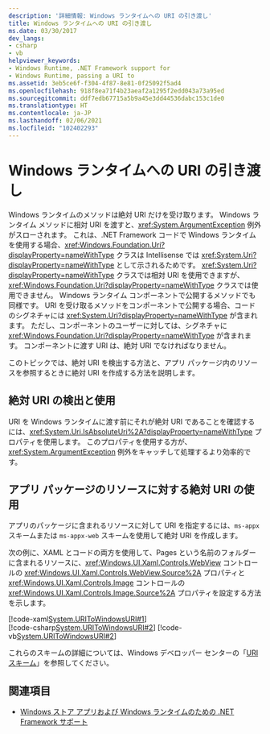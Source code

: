 ```yaml
---
description: '詳細情報: Windows ランタイムへの URI の引き渡し'
title: Windows ランタイムへの URI の引き渡し
ms.date: 03/30/2017
dev_langs:
- csharp
- vb
helpviewer_keywords:
- Windows Runtime, .NET Framework support for
- Windows Runtime, passing a URI to
ms.assetid: 3eb5ce6f-f304-4f87-8e81-0f25092f5ad4
ms.openlocfilehash: 918f8ea71f4b23aeaf2a1295f2edd043a73a95ed
ms.sourcegitcommit: ddf7edb67715a5b9a45e3dd44536dabc153c1de0
ms.translationtype: HT
ms.contentlocale: ja-JP
ms.lasthandoff: 02/06/2021
ms.locfileid: "102402293"
---
```

# <a name="passing-a-uri-to-the-windows-runtime"></a>Windows ランタイムへの URI の引き渡し

Windows ランタイムのメソッドは絶対 URI だけを受け取ります。 Windows ランタイム メソッドに相対 URI を渡すと、<xref:System.ArgumentException> 例外がスローされます。 これは、.NET Framework コードで Windows ランタイムを使用する場合、<xref:Windows.Foundation.Uri?displayProperty=nameWithType> クラスは Intellisense では <xref:System.Uri?displayProperty=nameWithType> として示されるためです。 <xref:System.Uri?displayProperty=nameWithType> クラスでは相対 URI を使用できますが、<xref:Windows.Foundation.Uri?displayProperty=nameWithType> クラスでは使用できません。 Windows ランタイム コンポーネントで公開するメソッドでも同様です。 URI を受け取るメソッドをコンポーネントで公開する場合、コードのシグネチャには <xref:System.Uri?displayProperty=nameWithType> が含まれます。 ただし、コンポーネントのユーザーに対しては、シグネチャに <xref:Windows.Foundation.Uri?displayProperty=nameWithType> が含まれます。 コンポーネントに渡す URI は、絶対 URI でなければなりません。  
  
このトピックでは、絶対 URI を検出する方法と、アプリ パッケージ内のリソースを参照するときに絶対 URI を作成する方法を説明します。  
  
## <a name="detecting-and-using-an-absolute-uri"></a>絶対 URI の検出と使用  

URI を Windows ランタイムに渡す前にそれが絶対 URI であることを確認するには、<xref:System.Uri.IsAbsoluteUri%2A?displayProperty=nameWithType> プロパティを使用します。 このプロパティを使用する方が、<xref:System.ArgumentException> 例外をキャッチして処理するより効率的です。  
  
## <a name="using-an-absolute-uri-for-a-resource-in-the-app-package"></a>アプリ パッケージのリソースに対する絶対 URI の使用  

アプリのパッケージに含まれるリソースに対して URI を指定するには、`ms-appx` スキームまたは `ms-appx-web` スキームを使用して絶対 URI を作成します。  
  
次の例に、XAML とコードの両方を使用して、Pages という名前のフォルダーに含まれるリソースに、<xref:Windows.UI.Xaml.Controls.WebView> コントロールの <xref:Windows.UI.Xaml.Controls.WebView.Source%2A> プロパティと <xref:Windows.UI.Xaml.Controls.Image> コントロールの <xref:Windows.UI.Xaml.Controls.Image.Source%2A> プロパティを設定する方法を示します。  
  
[!code-xaml[System.URIToWindowsURI#1](../../../samples/snippets/csharp/VS_Snippets_CLR_System/system.uritowindowsuri/cs/mainpage.xaml#1)]  
[!code-csharp[System.URIToWindowsURI#2](../../../samples/snippets/csharp/VS_Snippets_CLR_System/system.uritowindowsuri/cs/mainpage.xaml.cs#2)]
[!code-vb[System.URIToWindowsURI#2](../../../samples/snippets/visualbasic/VS_Snippets_CLR_System/system.uritowindowsuri/vb/mainpage.xaml.vb#2)]  
  
これらのスキームの詳細については、Windows デベロッパー センターの「[URI スキーム](/windows/uwp/app-resources/uri-schemes)」を参照してください。  
  
## <a name="see-also"></a>関連項目

- [Windows ストア アプリおよび Windows ランタイムのための .NET Framework サポート](support-for-windows-store-apps-and-windows-runtime.md)
